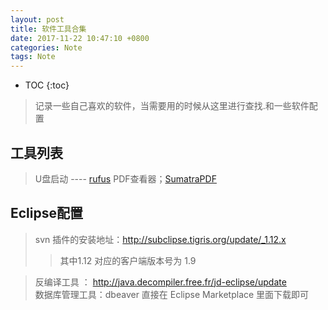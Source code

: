 ```yaml
---
layout: post
title: 软件工具合集
date: 2017-11-22 10:47:10 +0800
categories: Note
tags: Note
---
```


* TOC 
{:toc}

> 记录一些自己喜欢的软件，当需要用的时候从这里进行查找.和一些软件配置

## 工具列表
> U盘启动 ---- [rufus](http://rufus.akeo.ie/)
PDF查看器；[SumatraPDF](https://www.sumatrapdfreader.org/download-free-pdf-viewer.html)

## Eclipse配置
> svn 插件的安装地址：http://subclipse.tigris.org/update/_1.12.x 
>> 其中1.12 对应的客户端版本号为 1.9  

> 反编译工具 ： http://java.decompiler.free.fr/jd-eclipse/update   
> 数据库管理工具：dbeaver 直接在 Eclipse Marketplace 里面下载即可

